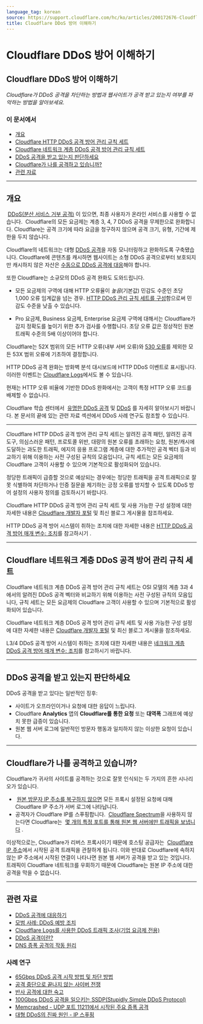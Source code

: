 ```yaml
---
language_tag: korean
source: https://support.cloudflare.com/hc/ko/articles/200172676-Cloudflare-DDoS-%EB%B0%A9%EC%96%B4-%EC%9D%B4%ED%95%B4%ED%95%98%EA%B8%B0
title: Cloudflare DDoS 방어 이해하기
---
```


# Cloudflare DDoS 방어 이해하기

## Cloudflare DDoS 방어 이해하기

_Cloudflare가 DDoS 공격을 차단하는 방법과 웹사이트가 공격 받고 있는지 여부를 파악하는 방법을 알아보세요._

### 이 문서에서

-   [개요](https://support.cloudflare.com/hc/ko/articles/200172676-Cloudflare-DDoS-%EB%B0%A9%EC%96%B4-%EC%9D%B4%ED%95%B4%ED%95%98%EA%B8%B0#h_948b870f-2a72-481a-8186-cccc7f4f7c9b)
-   [Cloudflare HTTP DDoS 공격 방어 관리 규칙 세트](https://support.cloudflare.com/hc/ko/articles/200172676-Cloudflare-DDoS-%EB%B0%A9%EC%96%B4-%EC%9D%B4%ED%95%B4%ED%95%98%EA%B8%B0#http-ddos-managed-rules)
-   [Cloudflare 네트워크 계층 DDoS 공격 방어 관리 규칙 세트](https://support.cloudflare.com/hc/ko/articles/200172676-Cloudflare-DDoS-%EB%B0%A9%EC%96%B4-%EC%9D%B4%ED%95%B4%ED%95%98%EA%B8%B0#network-ddos-managed-rules)
-   [DDoS 공격을 받고 있는지 판단하세요](https://support.cloudflare.com/hc/ko/articles/200172676-Cloudflare-DDoS-%EB%B0%A9%EC%96%B4-%EC%9D%B4%ED%95%B4%ED%95%98%EA%B8%B0#h_bc8656d7-0088-4da1-b8da-2a369caa72d3)
-   [Cloudflare가 나를 공격하고 있습니까?](https://support.cloudflare.com/hc/ko/articles/200172676-Cloudflare-DDoS-%EB%B0%A9%EC%96%B4-%EC%9D%B4%ED%95%B4%ED%95%98%EA%B8%B0#h_60eb7a1e-a0b0-45c9-9c19-d67b93eea470)
-   [관련 자료](https://support.cloudflare.com/hc/ko/articles/200172676-Cloudflare-DDoS-%EB%B0%A9%EC%96%B4-%EC%9D%B4%ED%95%B4%ED%95%98%EA%B8%B0#h_5d49e839-e040-49a9-acce-11bd03dfdcc2)

___

## 개요

 [DDoS(분산 서비스 거부 공격)](https://www.cloudflare.com/ddos) 이 있으면, 최종 사용자가 온라인 서비스를 사용할 수 없습니다.  Cloudflare의 모든 요금제는 계층 3, 4, 7 DDoS 공격을 무제한으로 완화합니다. Cloudflare는 공격 크기에 따라 요금을 청구하지 않으며 공격 크기, 유형, 기간에 제한을 두지 않습니다.

Cloudflare의 네트워크는 대형 [DDoS 공격](https://www.cloudflare.com/ddos)을 자동 모니터링하고 완화하도록 구축됐습니다. Cloudflare에 콘텐츠를 캐시하면 웹사이트는 소형 DDoS 공격으로부터 보호되지만 캐시하지 않은 자산은 [수동으로 DDoS 공격에 대응](https://support.cloudflare.com/hc/articles/200170196)해야 합니다.

또한 Cloudflare는 소규모의 DDoS 공격 완화도 도와드립니다.

-   모든 요금제의 구역에 대해 HTTP 오류율이 _높음_(기본값) 민감도 수준인 초당 1,000 오류 임계값을 넘는 경우. [HTTP DDoS 관리 규칙 세트를 구성](https://developers.cloudflare.com/ddos-protection/managed-rulesets/http)함으로써 민감도 수준을 낮출 수 있습니다.

-   Pro 요금제, Business 요금제, Enterprise 요금제 구역에 대해서는 Cloudflare가 감지 정확도를 높이기 위한 추가 검사를 수행합니다. 초당 오류 값은 정상적인 원본 트래픽 수준의 5배 이상이어야 합니다.

Cloudflare는 52X 범위의 모든 HTTP 오류(내부 서버 오류)와 [530 오류](https://support.cloudflare.com/hc/articles/115003011431#530error)를 제외한 모든 53X 범위 오류에 기초하여 결정합니다.

HTTP DDoS 공격 완화는 방화벽 분석 대시보드에 HTTP DDoS 이벤트로 표시됩니다.이러한 이벤트는 [Cloudflare Logs](https://developers.cloudflare.com/logs/)에서도 볼 수 있습니다.

현재는 HTTP 오류 비율에 기반한 DDoS 완화에서는 고객이 특정 HTTP 오류 코드를 배제할 수 없습니다.

Cloudflare 학습 센터에서  [유명한 DDoS 공격](https://www.cloudflare.com/learning/ddos/famous-ddos-attacks/) 및 [DDoS](https://www.cloudflare.com/learning/ddos/what-is-a-ddos-attack/) 를 자세히 알아보시기 바랍니다. 본 문서의 끝에 있는 관련 자료 섹션에서 DDoS 사례 연구도 참조할 수 있습니다.

___

Cloudflare HTTP DDoS 공격 방어 관리 규칙 세트는 알려진 공격 패턴, 알려진 공격 도구, 의심스러운 패턴, 프로토콜 위반, 대량의 원본 오류를 초래하는 요청, 원본/캐시에 도달하는 과도한 트래픽, 에지의 응용 프로그램 계층에 대한 추가적인 공격 벡터 등과 비교하기 위해 이용하는 사전 구성된 규칙의 모음입니다, 규칙 세트는 모든 요금제의 Cloudflare 고객이 사용할 수 있으며 기본적으로 활성화되어 있습니다.

정당한 트래픽이 급증할 것으로 예상되는 경우에는 정당한 트래픽을 공격 트래픽으로 잘못 식별하여 차단하거나 인증 질문을 제기하는 긍정 오류를 방지할 수 있도록 DDoS 방어 설정의 사용자 정의를 검토하시기 바랍니다.

Cloudflare HTTP DDoS 공격 방어 관리 규칙 세트 및 사용 가능한 구성 설정에 대한 자세한 내용은 [Cloudflare 개발자 포털](https://developers.cloudflare.com/ddos-protection/managed-rulesets/http) 및 최신 블로그 게시물을 참조하세요.

HTTP DDoS 공격 방어 시스템이 취하는 조치에 대한 자세한 내용은 [HTTP DDoS 공격 방어 매개 변수: 조치](https://developers.cloudflare.com/ddos-protection/managed-rulesets/http/override-parameters#action)를 참고하시기 .

___

## Cloudflare 네트워크 계층 DDoS 공격 방어 관리 규칙 세트

Cloudflare 네트워크 계층 DDoS 공격 방어 관리 규칙 세트는 OSI 모델의 계층 3과 4에서의 알려진 DDoS 공격 벡터와 비교하기 위해 이용하는 사전 구성된 규칙의 모음입니다, 규칙 세트는 모든 요금제의 Cloudflare 고객이 사용할 수 있으며 기본적으로 활성화되어 있습니다.

Cloudflare 네트워크 계층 DDoS 공격 방어 관리 규칙 세트 및 사용 가능한 구성 설정에 대한 자세한 내용은 [Cloudflare 개발자 포털](https://developers.cloudflare.com/ddos-protection/managed-rulesets/network) 및 최신 블로그 게시물을 참조하세요.

L3/4 DDoS 공격 방어 시스템이 취하는 조치에 대한 자세한 내용은 [네크워크 계층 DDoS 공격 방어 매개 변수: 조치](https://developers.cloudflare.com/ddos-protection/managed-rulesets/network/override-parameters#action)를 참고하시기 바랍니다.

___

## DDoS 공격을 받고 있는지 판단하세요

DDoS 공격을 받고 있다는 일반적인 징후:

-   사이트가 오프라인이거나 요청에 대한 응답이 느립니다.
-   Cloudflare **Analytics** 앱의 **Cloudflare를 통한 요청** 또는 **대역폭** 그래프에 예상치 못한 급증이 있습니다.
-   원본 웹 서버 로그에 일반적인 방문자 행동과 일치하지 않는 이상한 요청이 있습니다.

___

## Cloudflare가 나를 공격하고 있습니까?

Cloudflare가 귀사의 사이트를 공격하는 것으로 잘못 인식되는 두 가지의 흔한 시나리오가 있습니다.

-    [원본 방문자 IP 주소를 복구하지 않으면](https://support.cloudflare.com/hc/ko/sections/200805497-Restoring-Visitor-IPs) 모든 프록시 설정된 요청에 대해 Cloudflare IP 주소가 서버 로그에 나타납니다.
-   공격자가 Cloudflare IP를 스푸핑합니다.  [Cloudflare Spectrum](https://developers.cloudflare.com/spectrum/get-started/)을 사용하지 않는다면 Cloudflare는  [몇 개의 특정 포트를 통해 원본 웹 서버에만 트래픽을 보냅니다](https://support.cloudflare.com/hc/articles/200169156) .

이상적으로는, Cloudflare가 리버스 프록시이기 때문에 호스팅 공급자는  [Cloudflare IP 주소](https://www.cloudflare.com/ips/)에서 시작된 공격 트래픽을 관찰하게 됩니다. 이와 반대로 Cloudflare에 속하지 않는 IP 주소에서 시작된 연결이 나타나면 원본 웹 서버가 공격을 받고 있는 것입니다. 트래픽이 Cloudflare 네트워크를 우회하기 때문에 Cloudflare는 원본 IP 주소에 대한 공격을 막을 수 없습니다.

___

## 관련 자료

-   [DDoS 공격에 대응하기](https://support.cloudflare.com/hc/articles/200170196)
-   [모범 사례: DDoS 예방 조치](https://support.cloudflare.com/hc/articles/200170166)
-   [Cloudflare Logs를 사용한 DDoS 트래픽 조사(기업 요금제 전용)](https://support.cloudflare.com/hc/ko/articles/360020739772-Using-Cloudflare-Logs-ELS-to-Investigate-DDoS-Traffic-Enterprise-Only-)
-   [DDoS 공격이란?](https://www.cloudflare.com/learning/ddos/what-is-a-ddos-attack/)
-   [DNS 증폭 공격의 작동 원리](http://blog.cloudflare.com/deep-inside-a-dns-amplification-ddos-attack)

### 사례 연구

-   [65Gbps DDoS 공격 시작 방법 및 차단 방법](http://blog.cloudflare.com/65gbps-ddos-no-problem)
-   [공격 중단으로 끝나지 않는 사이버 전쟁](http://blog.cloudflare.com/ceasefires-dont-end-cyberwars)
-   [반사 공격에 대한 숙고](https://blog.cloudflare.com/reflections-on-reflections/)
-   [100Gbps DDoS 공격을 일으키는 SSDP(Stupidly Simple DDoS Protocol)](https://blog.cloudflare.com/ssdp-100gbps/)
-   [Memcrashed - UDP 포트 11211에서 시작된 주요 증폭 공격](https://blog.cloudflare.com/memcrashed-major-amplification-attacks-from-port-11211/)
-   [대형 DDoS의 진짜 원인 - IP 스푸핑](https://blog.cloudflare.com/the-root-cause-of-large-ddos-ip-spoofing/)
